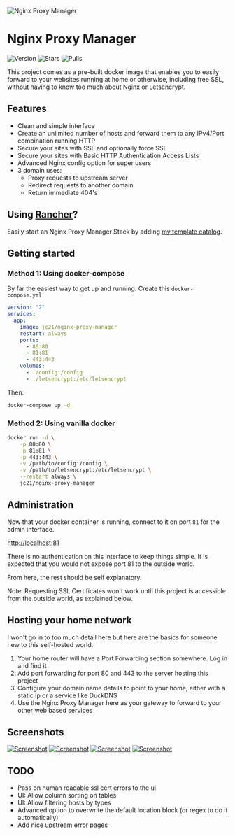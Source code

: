 ![Nginx Proxy Manager](https://public.jc21.com/nginx-proxy-manager/github.png "Nginx Proxy Manager")

# Nginx Proxy Manager

![Version](https://img.shields.io/badge/version-1.1.2-green.svg?style=for-the-badge)
![Stars](https://img.shields.io/docker/stars/tursoft/nginx-proxy-manager.svg?style=for-the-badge)
![Pulls](https://img.shields.io/docker/pulls/tursoft/nginx-proxy-manager.svg?style=for-the-badge)

This project comes as a pre-built docker image that enables you to easily forward to your websites
running at home or otherwise, including free SSL, without having to know too much about Nginx or Letsencrypt.

 
## Features

- Clean and simple interface
- Create an unlimited number of hosts and forward them to any IPv4/Port combination running HTTP
- Secure your sites with SSL and optionally force SSL
- Secure your sites with Basic HTTP Authentication Access Lists
- Advanced Nginx config option for super users
- 3 domain uses:
  - Proxy requests to upstream server
  - Redirect requests to another domain
  - Return immediate 404's


## Using [Rancher](https://rancher.com)?

Easily start an Nginx Proxy Manager Stack by adding [my template catalog](https://github.com/jc21/rancher-templates).


## Getting started

### Method 1: Using docker-compose

By far the easiest way to get up and running. Create this `docker-compose.yml`

```yml
version: "2"
services:
  app:
    image: jc21/nginx-proxy-manager
    restart: always
    ports:
      - 80:80
      - 81:81
      - 443:443
    volumes:
      - ./config:/config
      - ./letsencrypt:/etc/letsencrypt
```

Then:

```bash
docker-compose up -d
```


### Method 2: Using vanilla docker

```bash
docker run -d \
    -p 80:80 \
    -p 81:81 \
    -p 443:443 \
    -v /path/to/config:/config \
    -v /path/to/letsencrypt:/etc/letsencrypt \
    --restart always \
    jc21/nginx-proxy-manager
```


## Administration

Now that your docker container is running, connect to it on port `81` for the admin interface.

[http://localhost:81](http://localhost:81)

There is no authentication on this interface to keep things simple. It is expected that you would not
expose port 81 to the outside world.

From here, the rest should be self explanatory.

Note: Requesting SSL Certificates won't work until this project is accessible from the outside world, as explained below.


## Hosting your home network

I won't go in to too much detail here but here are the basics for someone new to this self-hosted world.

1. Your home router will have a Port Forwarding section somewhere. Log in and find it
2. Add port forwarding for port 80 and 443 to the server hosting this project
3. Configure your domain name details to point to your home, either with a static ip or a service like DuckDNS
4. Use the Nginx Proxy Manager here as your gateway to forward to your other web based services


## Screenshots

[![Screenshot](https://public.jc21.com/nginx-proxy-manager/npm-1-sm.jpg "Screenshot")](https://public.jc21.com/nginx-proxy-manager/npm-1.jpg)
[![Screenshot](https://public.jc21.com/nginx-proxy-manager/npm-2-sm.jpg "Screenshot")](https://public.jc21.com/nginx-proxy-manager/npm-2.jpg)
[![Screenshot](https://public.jc21.com/nginx-proxy-manager/npm-3-sm.jpg "Screenshot")](https://public.jc21.com/nginx-proxy-manager/npm-3.jpg)
[![Screenshot](https://public.jc21.com/nginx-proxy-manager/npm-4-sm.jpg "Screenshot")](https://public.jc21.com/nginx-proxy-manager/npm-4.jpg)

## TODO

- Pass on human readable ssl cert errors to the ui
- UI: Allow column sorting on tables
- UI: Allow filtering hosts by types
- Advanced option to overwrite the default location block (or regex to do it automatically)
- Add nice upstream error pages
